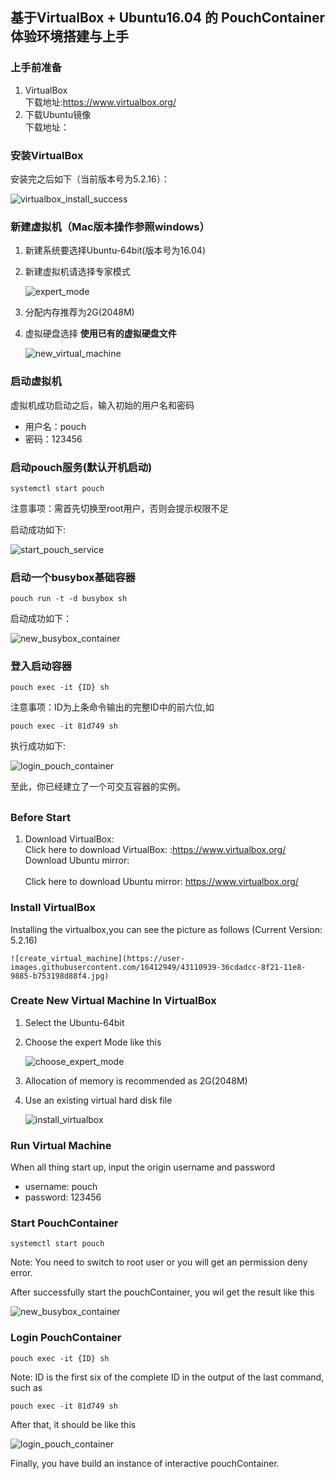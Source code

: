 ## 基于VirtualBox + Ubuntu16.04 的 PouchContainer 体验环境搭建与上手
### 上手前准备
1. VirtualBox </br>
  下载地址:https://www.virtualbox.org/
2. 下载Ubuntu镜像 </br>
  下载地址：
### 安装VirtualBox
安装完之后如下（当前版本号为5.2.16）：

![virtualbox_install_success](https://user-images.githubusercontent.com/16412949/43075642-ee1277c4-8eb3-11e8-8468-e7dd6f89a519.jpg)

### 新建虚拟机（Mac版本操作参照windows）
1. 新建系统要选择Ubuntu-64bit(版本号为16.04)
2. 新建虚拟机请选择专家模式

    ![expert_mode](https://user-images.githubusercontent.com/16412949/43078120-1956fccc-8ebc-11e8-97ee-b634893f0435.jpg)

3. 分配内存推荐为2G(2048M)
4. 虚拟硬盘选择 **使用已有的虚拟硬盘文件** </br>

    ![new_virtual_machine](https://user-images.githubusercontent.com/16412949/43075975-25046d90-8eb5-11e8-8687-c588d2396d21.jpg)

### 启动虚拟机
  虚拟机成功启动之后，输入初始的用户名和密码
  + 用户名：pouch
  + 密码：123456

### 启动pouch服务(默认开机启动)

  ```
  systemctl start pouch
  ```

  注意事项：需首先切换至root用户，否则会提示权限不足

  启动成功如下:

  ![start_pouch_service](https://user-images.githubusercontent.com/16412949/43077720-e7ad3796-8eba-11e8-978a-26be58989c80.PNG)

### 启动一个busybox基础容器

  ```
  pouch run -t -d busybox sh
  ```

  启动成功如下：

  ![new_busybox_container](https://user-images.githubusercontent.com/16412949/43078533-539592b2-8ebd-11e8-8254-66aa56f12775.PNG)

### 登入启动容器

  ```
  pouch exec -it {ID} sh
  ```

  注意事项：ID为上条命令输出的完整ID中的前六位,如

  ```
  pouch exec -it 81d749 sh
  ```

  执行成功如下:

  ![login_pouch_container](https://user-images.githubusercontent.com/16412949/43078850-2ab70938-8ebe-11e8-8c39-bbf9121f7dfb.PNG)

  至此，你已经建立了一个可交互容器的实例。

##
### Before Start
1. Download VirtualBox: </br>
  Click here to download VirtualBox: :https://www.virtualbox.org/
  Download Ubuntu mirror: </br>  
  Click here to download Ubuntu mirror:
  https://www.virtualbox.org/

### Install VirtualBox
  Installing the virtualbox,you can see the picture as follows (Current Version: 5.2.16)

    ![create_virtual_machine](https://user-images.githubusercontent.com/16412949/43110939-36cdadcc-8f21-11e8-9885-b753198d88f4.jpg)

### Create New Virtual Machine In VirtualBox
  1. Select the Ubuntu-64bit
  2. Choose the expert Mode like this

        ![choose_expert_mode](https://user-images.githubusercontent.com/16412949/43111016-aa1b2de0-8f21-11e8-9f29-de836d764583.jpg)

  3. Allocation of memory is recommended as 2G(2048M)
  4. Use an existing virtual hard disk file

        ![install_virtualbox](https://user-images.githubusercontent.com/16412949/43110952-484f870a-8f21-11e8-84c3-38a45957ee7b.jpg)

### Run Virtual Machine
  When all thing start up, input the origin username and password
  + username: pouch
  + password: 123456

### Start PouchContainer

  ```
  systemctl start pouch
  ```

  Note: You need to switch to root user or you will get an permission deny error.

  After successfully start the pouchContainer, you wil get the result like this

  ![new_busybox_container](https://user-images.githubusercontent.com/16412949/43078533-539592b2-8ebd-11e8-8254-66aa56f12775.PNG)

### Login PouchContainer

  ```
  pouch exec -it {ID} sh
  ```

  Note: ID is the first six of the complete ID in the output of the last command, such as

  ```
  pouch exec -it 81d749 sh
  ```

  After that, it should be like this

  ![login_pouch_container](https://user-images.githubusercontent.com/16412949/43078850-2ab70938-8ebe-11e8-8c39-bbf9121f7dfb.PNG)

  Finally, you have build an instance of interactive pouchContainer.
